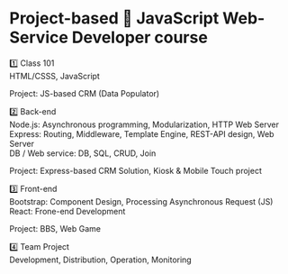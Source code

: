 # Project-based 🎲 JavaScript Web-Service Developer course

1️⃣ Class 101  
   HTML/CSSS, JavaScript  
  
   Project: JS-based CRM (Data Populator)  
  
2️⃣ Back-end  
   Node.js: Asynchronous programming, Modularization, HTTP Web Server  
   Express: Routing, Middleware, Template Engine, REST-API design, Web Server  
   DB / Web service: DB, SQL, CRUD, Join  
  
   Project: Express-based CRM Solution, Kiosk & Mobile Touch project  
  
3️⃣ Front-end  
   Bootstrap: Component Design, Processing Asynchronous Request (JS)  
   React: Frone-end Development  
  
   Project: BBS, Web Game  
  
4️⃣ Team Project  
Development, Distribution, Operation, Monitoring  
